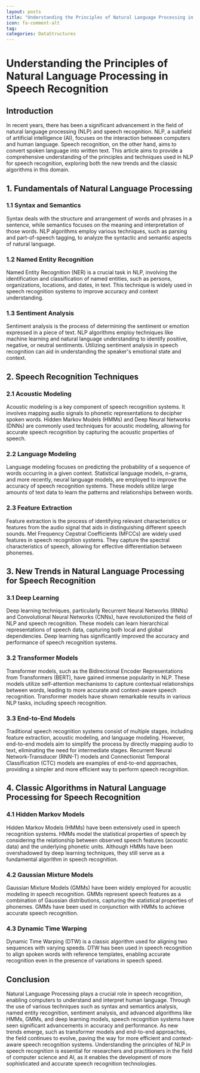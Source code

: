 ```yaml
---
layout: posts
title: "Understanding the Principles of Natural Language Processing in Speech Recognition"
icon: fa-comment-alt
tag:      
categories: DataStructures
---
```



# Understanding the Principles of Natural Language Processing in Speech Recognition

## Introduction

In recent years, there has been a significant advancement in the field of natural language processing (NLP) and speech recognition. NLP, a subfield of artificial intelligence (AI), focuses on the interaction between computers and human language. Speech recognition, on the other hand, aims to convert spoken language into written text. This article aims to provide a comprehensive understanding of the principles and techniques used in NLP for speech recognition, exploring both the new trends and the classic algorithms in this domain.

## 1. Fundamentals of Natural Language Processing

### 1.1 Syntax and Semantics
Syntax deals with the structure and arrangement of words and phrases in a sentence, while semantics focuses on the meaning and interpretation of those words. NLP algorithms employ various techniques, such as parsing and part-of-speech tagging, to analyze the syntactic and semantic aspects of natural language.

### 1.2 Named Entity Recognition
Named Entity Recognition (NER) is a crucial task in NLP, involving the identification and classification of named entities, such as persons, organizations, locations, and dates, in text. This technique is widely used in speech recognition systems to improve accuracy and context understanding.

### 1.3 Sentiment Analysis
Sentiment analysis is the process of determining the sentiment or emotion expressed in a piece of text. NLP algorithms employ techniques like machine learning and natural language understanding to identify positive, negative, or neutral sentiments. Utilizing sentiment analysis in speech recognition can aid in understanding the speaker's emotional state and context.

## 2. Speech Recognition Techniques

### 2.1 Acoustic Modeling
Acoustic modeling is a key component of speech recognition systems. It involves mapping audio signals to phonetic representations to decipher spoken words. Hidden Markov Models (HMMs) and Deep Neural Networks (DNNs) are commonly used techniques for acoustic modeling, allowing for accurate speech recognition by capturing the acoustic properties of speech.

### 2.2 Language Modeling
Language modeling focuses on predicting the probability of a sequence of words occurring in a given context. Statistical language models, n-grams, and more recently, neural language models, are employed to improve the accuracy of speech recognition systems. These models utilize large amounts of text data to learn the patterns and relationships between words.

### 2.3 Feature Extraction
Feature extraction is the process of identifying relevant characteristics or features from the audio signal that aids in distinguishing different speech sounds. Mel Frequency Cepstral Coefficients (MFCCs) are widely used features in speech recognition systems. They capture the spectral characteristics of speech, allowing for effective differentiation between phonemes.

## 3. New Trends in Natural Language Processing for Speech Recognition

### 3.1 Deep Learning
Deep learning techniques, particularly Recurrent Neural Networks (RNNs) and Convolutional Neural Networks (CNNs), have revolutionized the field of NLP and speech recognition. These models can learn hierarchical representations of speech data, capturing both local and global dependencies. Deep learning has significantly improved the accuracy and performance of speech recognition systems.

### 3.2 Transformer Models
Transformer models, such as the Bidirectional Encoder Representations from Transformers (BERT), have gained immense popularity in NLP. These models utilize self-attention mechanisms to capture contextual relationships between words, leading to more accurate and context-aware speech recognition. Transformer models have shown remarkable results in various NLP tasks, including speech recognition.

### 3.3 End-to-End Models
Traditional speech recognition systems consist of multiple stages, including feature extraction, acoustic modeling, and language modeling. However, end-to-end models aim to simplify the process by directly mapping audio to text, eliminating the need for intermediate stages. Recurrent Neural Network-Transducer (RNN-T) models and Connectionist Temporal Classification (CTC) models are examples of end-to-end approaches, providing a simpler and more efficient way to perform speech recognition.

## 4. Classic Algorithms in Natural Language Processing for Speech Recognition

### 4.1 Hidden Markov Models
Hidden Markov Models (HMMs) have been extensively used in speech recognition systems. HMMs model the statistical properties of speech by considering the relationship between observed speech features (acoustic data) and the underlying phonetic units. Although HMMs have been overshadowed by deep learning techniques, they still serve as a fundamental algorithm in speech recognition.

### 4.2 Gaussian Mixture Models
Gaussian Mixture Models (GMMs) have been widely employed for acoustic modeling in speech recognition. GMMs represent speech features as a combination of Gaussian distributions, capturing the statistical properties of phonemes. GMMs have been used in conjunction with HMMs to achieve accurate speech recognition.

### 4.3 Dynamic Time Warping
Dynamic Time Warping (DTW) is a classic algorithm used for aligning two sequences with varying speeds. DTW has been used in speech recognition to align spoken words with reference templates, enabling accurate recognition even in the presence of variations in speech speed.

## Conclusion

Natural Language Processing plays a crucial role in speech recognition, enabling computers to understand and interpret human language. Through the use of various techniques such as syntax and semantics analysis, named entity recognition, sentiment analysis, and advanced algorithms like HMMs, GMMs, and deep learning models, speech recognition systems have seen significant advancements in accuracy and performance. As new trends emerge, such as transformer models and end-to-end approaches, the field continues to evolve, paving the way for more efficient and context-aware speech recognition systems. Understanding the principles of NLP in speech recognition is essential for researchers and practitioners in the field of computer science and AI, as it enables the development of more sophisticated and accurate speech recognition technologies.